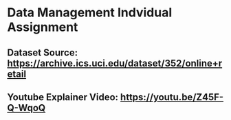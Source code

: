 # Data Management Indvidual Assignment
## Dataset Source: https://archive.ics.uci.edu/dataset/352/online+retail
## Youtube Explainer Video: https://youtu.be/Z45F-Q-WqoQ
